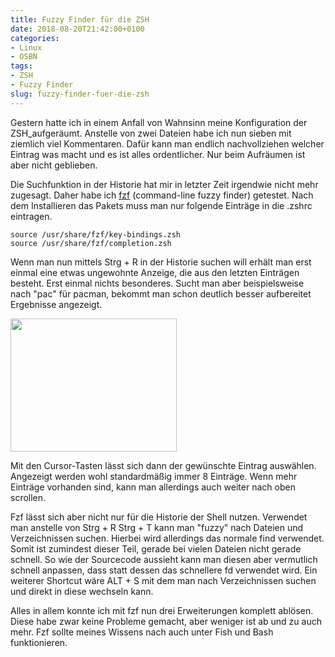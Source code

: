 ```yaml
---
title: Fuzzy Finder für die ZSH
date: 2018-08-20T21:42:00+0100
categories:
- Linux
- OSBN
tags:
- ZSH
- Fuzzy Finder
slug: fuzzy-finder-fuer-die-zsh
---
```

Gestern hatte ich in einem Anfall von Wahnsinn meine Konfiguration der ZSH\_aufgeräumt. Anstelle von zwei Dateien habe ich nun sieben mit ziemlich viel Kommentaren. Dafür kann man endlich nachvollziehen welcher Eintrag was macht und es ist alles ordentlicher. Nur beim Aufräumen ist aber nicht geblieben.

Die Suchfunktion in der Historie hat mir in letzter Zeit irgendwie nicht mehr zugesagt. Daher habe ich [fzf](https://github.com/junegunn/fzf) (command-line fuzzy finder) getestet. Nach dem Installieren das Pakets muss man nur folgende Einträge in die .zshrc eintragen.

<pre class="line-numbers language-bash" style="white-space:pre-wrap;">
<code class="language-bash">source /usr/share/fzf/key-bindings.zsh
source /usr/share/fzf/completion.zsh</code>
</pre>

Wenn man nun mittels Strg + R in der Historie suchen will erhält man erst einmal eine etwas ungewohnte Anzeige, die aus den letzten Einträgen besteht. Erst einmal nichts besonderes. Sucht man aber beispielsweise nach "pac" für pacman, bekommt man schon deutlich besser aufbereitet Ergebnisse angezeigt.

<img alt="" src="/files/fzf1.png" style="width: 266px; height: 213px;">

Mit den Cursor-Tasten lässt sich dann der gewünschte Eintrag auswählen. Angezeigt werden wohl standardmäßig immer 8 Einträge. Wenn mehr Einträge vorhanden sind, kann man allerdings auch weiter nach oben scrollen.

Fzf lässt sich aber nicht nur für die Historie der Shell nutzen. Verwendet man anstelle von Strg + R Strg + T kann man "fuzzy" nach Dateien und Verzeichnissen suchen. Hierbei wird allerdings das normale find verwendet. Somit ist zumindest dieser Teil, gerade bei vielen Dateien nicht gerade schnell. So wie der Sourcecode aussieht kann man diesen aber vermutlich schnell anpassen, dass statt dessen das schnellere fd verwendet wird. Ein weiterer Shortcut wäre ALT + S mit dem man nach Verzeichnissen suchen und direkt in diese wechseln kann.

Alles in allem konnte ich mit fzf nun drei Erweiterungen komplett ablösen. Diese habe zwar keine Probleme gemacht, aber weniger ist ab und zu auch mehr. Fzf sollte meines Wissens nach auch unter Fish und Bash funktionieren.
